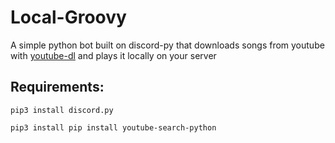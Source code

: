 # Local-Groovy
A simple python bot built on discord-py that downloads songs from youtube with [youtube-dl](https://youtube-dl.org) and plays it locally on your server


## Requirements:
 `pip3 install discord.py`
 
 `pip3 install pip install youtube-search-python`
